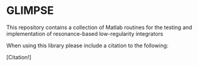 # GLIMPSE
This repository contains a collection of Matlab routines for the testing and implementation of resonance-based low-regularity integrators


When using this library please include a citation to the following:

[Citation!]

